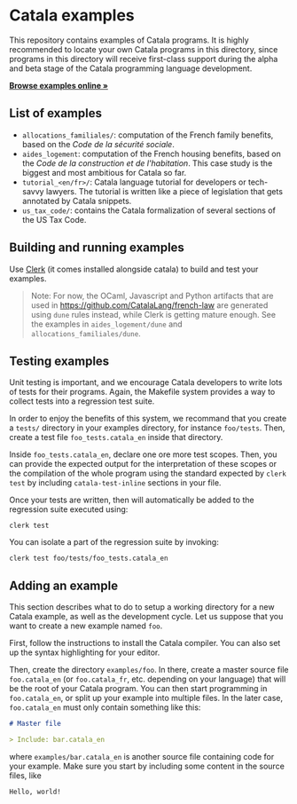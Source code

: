 # Catala examples

This repository contains examples of Catala programs. It is highly recommended
to locate your own Catala programs in this directory, since programs in this
directory will receive first-class support during the alpha and beta stage
of the Catala programming language development.

<strong>[Browse examples online »](https://catala-lang.org/en/examples)</strong>

## List of examples

- `allocations_familiales/`: computation of the French family benefits, based
  on the _Code de la sécurité sociale_.
- `aides_logement`: computation of the French housing benefits, based on the
  _Code de la construction et de l'habitation_. This case study is the biggest and
  most ambitious for Catala so far.
- `tutorial_<en/fr>/`: Catala language tutorial for developers or tech-savvy lawyers.
  The tutorial is written like a piece of legislation that gets annotated by
  Catala snippets.
- `us_tax_code/`: contains the Catala formalization of several sections of the
  US Tax Code.

## Building and running examples

Use [Clerk](https://catalalang.github.io/catala/clerk.html) (it comes installed
alongside catala) to build and test your examples.

> Note: For now, the OCaml, Javascript and Python artifacts that are used in
> https://github.com/CatalaLang/french-law are generated using `dune` rules
> instead, while Clerk is getting mature enough. See the examples in
> `aides_logement/dune` and `allocations_familiales/dune`.

## Testing examples

Unit testing is important, and we encourage Catala developers to write lots
of tests for their programs. Again, the Makefile system provides a way to
collect tests into a regression test suite.

In order to enjoy the benefits of this system, we recommand that you create a
`tests/` directory in your examples directory, for instance `foo/tests`. Then,
create a test file `foo_tests.catala_en` inside that directory.

Inside `foo_tests.catala_en`, declare one ore more test scopes. Then, you can
provide the expected output for the interpretation of these scopes or the
compilation of the whole program using the standard expected by `clerk test` by
including `catala-test-inline` sections in your file.

Once your tests are written, then will automatically be added to the regression
suite executed using:

    clerk test

You can isolate a part of the regression suite by invoking:

    clerk test foo/tests/foo_tests.catala_en

## Adding an example

This section describes what to do to setup a working directory for a new Catala
example, as well as the development cycle. Let us suppose that you want to
create a new example named `foo`.

First, follow the instructions to install the Catala compiler. You can also set
up the syntax highlighting for your editor.

Then, create the directory `examples/foo`. In there, create a master source
file `foo.catala_en` (or `foo.catala_fr`, etc. depending on your language)
that will be the root of your Catala program. You can then start programming
in `foo.catala_en`, or split up your example into multiple files. In the later case,
`foo.catala_en` must only contain
something like this:

```markdown
# Master file

> Include: bar.catala_en
```

where `examples/bar.catala_en` is another source file containing code for your
example. Make sure you start by including some content in the source files,
like

```
Hello, world!
```
